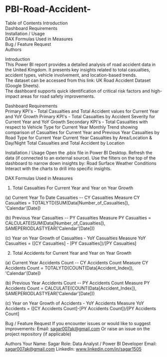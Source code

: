 # PBI-Road-Accident-

Table of Contents
Introduction<br>
Dashboard Requirements<br>
Installation / Usage<br>
DAX Formulas Used in Measures<br>
Bug / Feature Request<br>
Authors<br>

Introduction<br>
This Power BI report provides a detailed analysis of road accident data in the United Kingdom. It presents key insights related to total casualties, accident types, vehicle involvement, and location-based trends.<br> 
The dataset can be accessed from this link: UK Road Accident Dataset (Google Sheets).<br>
The dashboard supports quick identification of critical risk factors and high-impact areas for road safety improvements.<br>

Dashboard Requirements<br>
Primary KPI's - Total Casualties and Total Accident values for Current Year and YoY Growth
Primary KPI's - Total Casualties by Accident Severity for Current Year and YoY Growth
Secondary KPI's - Total Casualties with respect to Vehicle Type for Current Year
Monthly Trend showing comparison of Casualties for Current Year and Previous Year
Casualties by Road Type for Current Year
Current Year Casualties by Area/Location & Day/Night
Total Casualties and Total Accident by Location

Installation / Usage
Open the .pbix file in Power BI Desktop.
Refresh the data (if connected to an external source).
Use the filters on the top of the dashboard to narrow down insights by:
  Road Surface
  Weather Conditions
Interact with the charts to drill into specific insights.

DAX Formulas Used in Measures
1. Total Casualties For Current Year and Year on Year Growth

(a) Current Year To Date Casualties -- CY Casualties Measure
CY Casualties = TOTALYTD(SUM(Data[Number_of_Casualties]), 'Calendar'[Date])

(b) Previous Year Casualties -- PY Casualties Measure
PY Casualties = CALCULATE(SUM(Data[Number_of_Casualties]), SAMEPERIODLASTYEAR('Calendar'[Date]))

(c) Year on Year Growth of Casualties - YoY Casualties Measure
YoY Casualties = ([CY Casualties] - [PY Casualties])/[PY Casualties]

2. Total Accidents for Current Year and Year on Year Growth

(a) Current Year Accidents Count -- CY Accidents Count Measure
CY Accidents Count = TOTALYTD(COUNT(Data[Accident_Index]), 'Calendar'[Date])

(b) Previous Year Accidents Count -- PY Accidents Count Measure
PY Accidents Count = CALCULATE(COUNT(Data[Accident_Index]), SAMEPERIODLASTYEAR('Calendar'[Date]))

(c) Year on Year Growth of Accidents - YoY Accidents Measure
YoY Accidents = ([CY Accidents Count]-[PY Accidents Count])/[PY Accidents Count]

Bug / Feature Request
If you encounter issues or would like to suggest improvements:
Email: sagar007ak@gmail.com
Or raise an issue on the project repository (if applicable)

Authors
Your Name: Sagar
Role: Data Analyst / Power BI Developer
Email: sagar007ak@gmail.com
LinkedIn: www.linkedin.com/in/sagar1505




